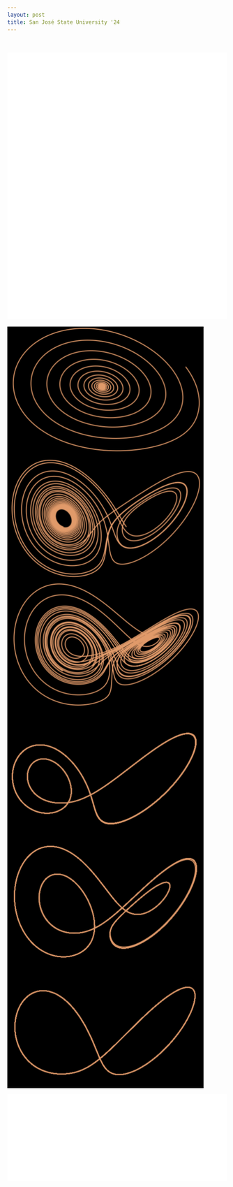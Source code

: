 ```yaml
---
layout: post
title: San José State University '24
---
```

<br>

![Lorenz system intro](lorenz-1.png) <br>

<img src="lorenz_r15.png" align="middle" style="width:450px;"> <br> 
<img src="lorenz_r28.png" align="middle" style="width:450px;"> <br> 
<img src="lorenz_r50.png" align="middle" style="width:450px;"> <br> 
<img src="lorenz_r100.png" align="middle" style="width:450px;"> <br> 
<img src="lorenz_r150.png" align="middle" style="width:450px;"> <br> 
<img src="lorenz_r250.png" align="middle" style="width:450px;"> <br> 

![Lorenz system outro](lorenz-2.png)
